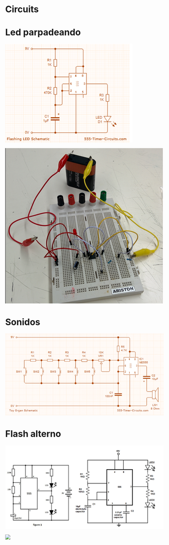 # Circuits

# Led parpadeando

![](img/2022-11-02-16-20-30.png)

![](img/2022-11-02-16-22-33.png)

# Sonidos

![](img/2022-11-02-16-20-20.png)

# Flash alterno


![](img/2022-11-02-16-20-59.png)

![](img/2022-11-02-16-21-33.png)
